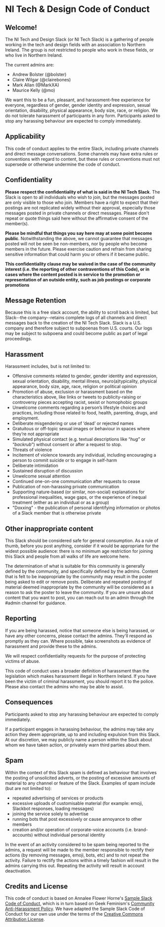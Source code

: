 NI Tech & Design Code of Conduct
================================

Welcome!
--------

The NI Tech and Design Slack (or NI Tech Slack) is a gathering of people working in the tech and design fields with an association to Northern Ireland. The group is not restricted to people who work in these fields, or who live in Northern Ireland.

The current admins are:

- Andrew Bolster (@bolster)
- Claire Wilgar (@clairebones)
- Mark Allan (@MarkXA)
- Maurice Kelly (@mo)

We want this to be a fun, pleasant, and harassment-free experience for everyone, regardless of gender, gender identity and expression, sexual orientation, disability, physical appearance, body size, race, or religion. We do not tolerate harassment of participants in any form. Participants asked to stop any harassing behaviour are expected to comply immediately.


Applicability
-------------

This code of conduct applies to the entire Slack, including private channels and direct message conversations. Some channels may have extra rules or conventions with regard to content, but these rules or conventions must not supersede or otherwise undermine the code of conduct.


Confidentiality
---------------

**Please respect the confidentiality of what is said in the NI Tech Slack**. The Slack is open to all individuals who wish to join, but the messages posted are only visible to those who join. Members have a right to expect that their postings are not replicated widely without their approval, especially those messages posted in private channels or direct messages. Please don't repeat or quote things said here without the affirmative consent of the member(s).

**Please be mindful that things you say here may at some point become public**. Notwithstanding the above, we cannot guarantee that messages posted will not be seen be non-members, nor by people who become members in the future. Please exercise caution and refrain from sharing sensitive information that could harm you or others if it became public.

**This confidentiality clause may be waived in the case of the community interest (i.e. the reporting of other contraventions of this Code), or in cases where the content posted is in service to the promotion or representation of an outside entity, such as job postings or corporate promotions**

Message Retention
-----------------

Because this is a free slack account, the ability to scroll back is limited, but Slack--the company--retains complete logs of all channels and direct messages back to the creation of the NI Tech Slack. Slack is a U.S. company and therefore subject to subpoenas from U.S. courts. Our logs may be subject to subpoena and could become public as part of legal proceedings.

Harassment
----------

Harassment includes, but is not limited to:

* Offensive comments related to gender, gender identity and expression, sexual orientation, disability, mental illness, neuro(a)typicality, physical appearance, body size, age, race, religion or political opinion
* Promotion of abuse, exclusion or harassment based on the characteristics above, like links or tweets to publicity-raising or controversy pieces accepting racist, sexist or homophobic groups
* Unwelcome comments regarding a person’s lifestyle choices and practices, including those related to food, health, parenting, drugs, and employment.
* Deliberate misgendering or use of ‘dead’ or rejected names
* Gratuitous or off-topic sexual images or behaviour in spaces where they’re not appropriate
* Simulated physical contact (e.g. textual descriptions like “*hug*” or “*backrub*”) without consent or after a request to stop.
* Threats of violence
* Incitement of violence towards any individual, including encouraging a person to commit suicide or to engage in self-harm
* Deliberate intimidation
* Sustained disruption of discussion
* Unwelcome sexual attention
* Continued one-on-one communication after requests to cease
* Publication of non-harassing private communication
* Supporting nature-based (or similar, non-social) explanations for professional inequalities, wage gaps, or the experience of inequal treatment (either as an individual or as a group)
* "Doxxing" - the publication of personal identifying information or photos of a Slack member that is otherwise private

Other inappropriate content
---------------------------

This Slack should be considered safe for general consumption. As a rule of thumb, before you post anything, consider if it would be appropriate for the widest possible audience: there is no minimum age restriction for joining this Slack and people from all walks of life are welcome here.

The determination of what is suitable for this community is generally defined by the community, and specifically defined by the admins. Content that is felt to be inappropriate by the community may result in the poster being asked to edit or remove posts. Deliberate and repeated posting of material deemed inappropriate by the community will be considered as a reason to ask the poster to leave the community. If you are unsure about content that you want to post, you can reach out to an admin through the #admin channel for guidance.

Reporting
---------

If you are being harassed, notice that someone else is being harassed, or have any other concerns, please contact the admins. They'll respond as promptly as they can. Where possible, take screenshots as evidence of harassment and provide these to the admins.

We will respect confidentiality requests for the purpose of protecting victims of abuse.

This code of conduct uses a broader definition of harassment than the legislation which makes harassment illegal in Northern Ireland. If you have been the victim of criminal harassment, you should report it to the police. Please also contact the admins who may be able to assist.

Consequences
------------

Participants asked to stop any harassing behaviour are expected to comply immediately.

If a participant engages in harassing behaviour, the admins may take any action they deem appropriate, up to and including expulsion from this Slack. At our discretion, we may publicly name a person within the Slack about whom we have taken action, or privately warn third parties about them.

Spam
----

Within the context of this Slack spam is defined as behaviour that involves the posting of unsolicited adverts, or the posting of excessive amounts of material to any channel or feature of the Slack. Examples of spam include (but are not limited to):

- repeated advertising of services or products
- excessive uploads of customisable material (for example: emoji, Slackbot responses, loading messages)
- joining the service solely to advertise
- running bots that post excessively or cause annoyance to other members
- creation and/or operation of corporate-voice accounts  (i.e. brand-accounts) without individual personal identity

In the event of an activity considered to be spam being reported to the admins, a request will be made to the member responsible to rectify their actions (by removing messages, emoji, bots, etc) and to not repeat the activity. Failure to rectify the actions within a timely fashion will result in the admins carrying this out. Repeating the activity will result in account deactivation.


Credits and License
--------------------

This code of conduct is based on Annalee Flower Horne's [Sample Slack Code of Conduct](https://gist.github.com/annalee/2cddeff11357c3a8a613583ebca4dc17), which is in turn based on Geek Feminism's [Community Anti-Harassment Policy](http://geekfeminism.wikia.com/wiki/Community_anti-harassment/Policy). We have adapted the Sample Slack Code of Conduct for our own use under the terms of the [Creative Commons Attribution License](https://creativecommons.org/licenses/by/4.0/).
